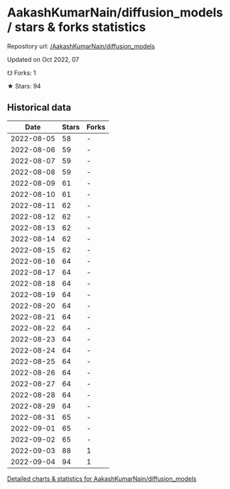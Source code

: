 # AakashKumarNain/diffusion_models / stars & forks statistics

Repository url: [/AakashKumarNain/diffusion_models](https://github.com/AakashKumarNain/diffusion_models)

Updated on Oct 2022, 07

☋ Forks: 1

★ Stars: 94

## Historical data
| Date | Stars | Forks |
|------|-------|-------|
| 2022-08-05 | 58 | - | 
| 2022-08-06 | 59 | - | 
| 2022-08-07 | 59 | - | 
| 2022-08-08 | 59 | - | 
| 2022-08-09 | 61 | - | 
| 2022-08-10 | 61 | - | 
| 2022-08-11 | 62 | - | 
| 2022-08-12 | 62 | - | 
| 2022-08-13 | 62 | - | 
| 2022-08-14 | 62 | - | 
| 2022-08-15 | 62 | - | 
| 2022-08-16 | 64 | - | 
| 2022-08-17 | 64 | - | 
| 2022-08-18 | 64 | - | 
| 2022-08-19 | 64 | - | 
| 2022-08-20 | 64 | - | 
| 2022-08-21 | 64 | - | 
| 2022-08-22 | 64 | - | 
| 2022-08-23 | 64 | - | 
| 2022-08-24 | 64 | - | 
| 2022-08-25 | 64 | - | 
| 2022-08-26 | 64 | - | 
| 2022-08-27 | 64 | - | 
| 2022-08-28 | 64 | - | 
| 2022-08-29 | 64 | - | 
| 2022-08-31 | 65 | - | 
| 2022-09-01 | 65 | - | 
| 2022-09-02 | 65 | - | 
| 2022-09-03 | 88 | 1 | 
| 2022-09-04 | 94 | 1 | 


[Detailed charts & statistics for AakashKumarNain/diffusion_models](https://reviewgithub.com/rep/AakashKumarNain/diffusion_models)
